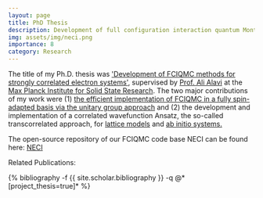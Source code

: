 ```yaml
---
layout: page
title: PhD Thesis
description: Development of full configuration interaction quantum Monte Carlo methods for strongly correlated electron systems
img: assets/img/neci.png
importance: 8
category: Research
---
```


<p>
The title of my Ph.D. thesis was <a href='http://dx.doi.org/10.18419/opus-10593'>'Development of FCIQMC methods for strongly correlated electron systems'</a>, supervised by <a href='https://en.wikipedia.org/wiki/Ali_Alavi'>Prof. Ali Alavi</a> at the <a href='https://www.fkf.mpg.de/en'>Max Planck Institute for Solid State Research</a>. The two major contributions of my work were (1) <a href='https://pubs.aip.org/aip/jcp/article/151/9/094104/197502/Efficient-formulation-of-full-configuration'>the efficient implementation of FCIQMC in a fully spin-adapted basis via the unitary group approach</a> and (2) the development and implementation of a correlated wavefunction Ansatz, the so-called transcorrelated approach, for <a href='https://journals.aps.org/prb/abstract/10.1103/PhysRevB.99.075119'>lattice models</a> and <a href='https://pubs.aip.org/aip/jcp/article/151/6/061101/561008'>ab initio systems.</a>
</p>

<p>
The open-source repository of our FCIQMC code base NECI can be found here: <a href='https://github.com/ghb24/NECI_STABLE'>NECI</a>
</p>

Related Publications: 
<div class="publications">
    {% bibliography -f {{ site.scholar.bibliography }} -q @*[project_thesis=true]* %}
</div>
